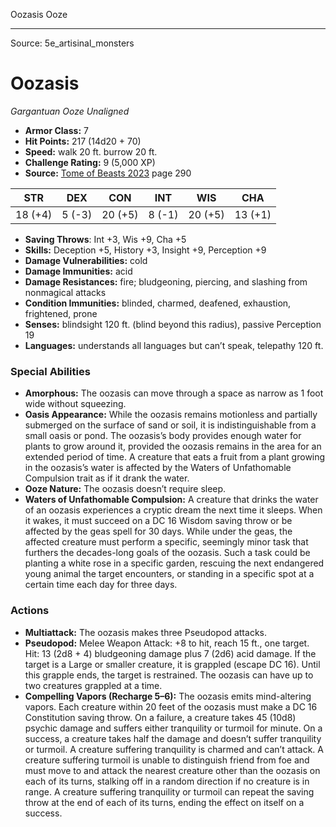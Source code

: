 <MonsterName/>Oozasis</MonsterName>
<CreatureType/>Ooze</CreatureType>



---

Source: 5e_artisinal_monsters

# Oozasis

*Gargantuan* *Ooze* *Unaligned*

- **Armor Class:** 7
- **Hit Points:** 217 (14d20 + 70)
- **Speed:** walk 20 ft. burrow 20 ft.
- **Challenge Rating:** 9 (5,000 XP)
- **Source:** [Tome of Beasts 2023](https://koboldpress.com/kpstore/product/tome-of-beasts-1-2023-edition/) page 290

| STR | DEX | CON | INT | WIS | CHA |
| --- | --- | --- | --- | --- | --- |
| 18 (+4) | 5 (-3) | 20 (+5) | 8 (-1) | 20 (+5) | 13 (+1) |

- **Saving Throws**: Int +3, Wis +9, Cha +5
- **Skills:** Deception +5, History +3, Insight +9, Perception +9
- **Damage Vulnerabilities:** cold
- **Damage Immunities:** acid
- **Damage Resistances:** fire; bludgeoning, piercing, and slashing from nonmagical attacks
- **Condition Immunities:** blinded, charmed, deafened, exhaustion, frightened, prone
- **Senses:** blindsight 120 ft. (blind beyond this radius), passive Perception 19
- **Languages:** understands all languages but can’t speak, telepathy 120 ft.

### Special Abilities

- **Amorphous:** The oozasis can move through a space as narrow as 1 foot wide without squeezing.
- **Oasis Appearance:** While the oozasis remains motionless and partially submerged on the surface of sand or soil, it is indistinguishable from a small oasis or pond. The oozasis’s body provides enough water for plants to grow around it, provided the oozasis remains in the area for an extended period of time. A creature that eats a fruit from a plant growing in the oozasis’s water is affected by the Waters of Unfathomable Compulsion trait as if it drank the water.
- **Ooze Nature:** The oozasis doesn’t require sleep.
- **Waters of Unfathomable Compulsion:** A creature that drinks the water of an oozasis experiences a cryptic dream the next time it sleeps. When it wakes, it must succeed on a DC 16 Wisdom saving throw or be affected by the geas spell for 30 days. While under the geas, the affected creature must perform a specific, seemingly minor task that furthers the decades-long goals of the oozasis. Such a task could be planting a white rose in a specific garden, rescuing the next endangered young animal the target encounters, or standing in a specific spot at a certain time each day for three days.

### Actions

- **Multiattack:** The oozasis makes three Pseudopod attacks.
- **Pseudopod:** Melee Weapon Attack: +8 to hit, reach 15 ft., one target. Hit: 13 (2d8 + 4) bludgeoning damage plus 7 (2d6) acid damage. If the target is a Large or smaller creature, it is grappled (escape DC 16). Until this grapple ends, the target is restrained. The oozasis can have up to two creatures grappled at a time.
- **Compelling Vapors (Recharge 5–6):** The oozasis emits mind-altering vapors. Each creature within 20 feet of the oozasis must make a DC 16 Constitution saving throw. On a failure, a creature takes 45 (10d8) psychic damage and suffers either tranquility or turmoil for minute. On a success, a creature takes half the damage and doesn’t suffer tranquility or turmoil. A creature suffering tranquility is charmed and can’t attack. A creature suffering turmoil is unable to distinguish friend from foe and must move to and attack the nearest creature other than the oozasis on each of its turns, stalking off in a random direction if no creature is in range. A creature suffering tranquility or turmoil can repeat the saving throw at the end of each of its turns, ending the effect on itself on a success.


